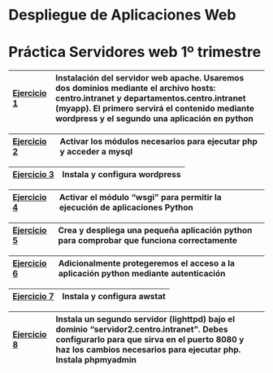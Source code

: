 # Despliegue de Aplicaciones Web

<p align="left">
</p>

<h1>Práctica Servidores web
1º trimestre
</h1>

|[Ejercicio 1](Tema0/ejercicio5.md)|Instalación del servidor web apache. Usaremos dos dominios mediante el archivo hosts: centro.intranet y departamentos.centro.intranet (myapp). El primero servirá el contenido mediante wordpress y el segundo una aplicación en python |
| :- | :- |


|[Ejercicio 2](Tema1/ejercicio1.md)|Activar los módulos necesarios para ejecutar php y acceder a mysql|
| :- | :- |


|[Ejercicio 3](Tema1/ejercicio1.md)|Instala y configura wordpress|
| :- | :- |

|[Ejercicio 4](Tema1/ejercicio1.md)|Activar el módulo “wsgi” para permitir la ejecución de aplicaciones Python|
| :- | :- |

|[Ejercicio 5](Tema1/ejercicio1.md)|Crea y despliega una pequeña aplicación python para comprobar que funciona correctamente|
| :- | :- |

|[Ejercicio 6](Tema1/ejercicio1.md)|Adicionalmente protegeremos el acceso a la aplicación python mediante autenticación|
| :- | :- |

|[Ejercicio 7](Tema1/ejercicio1.md)|Instala y configura awstat|
| :- | :- |

|[Ejercicio 8](Tema1/ejercicio1.md)|Instala un segundo servidor (lighttpd) bajo el dominio “servidor2.centro.intranet”. Debes configurarlo para que sirva en el puerto 8080 y haz los cambios necesarios para ejecutar php. Instala phpmyadmin|
| :- | :- |
